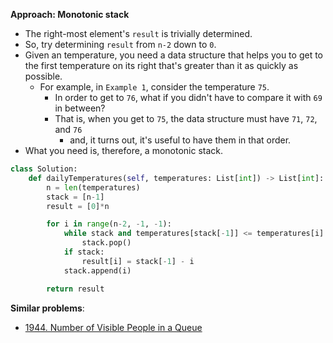 **Approach: Monotonic stack**
* The right-most element's `result` is trivially determined.
* So, try determining `result` from `n-2` down to `0`.
* Given an temperature, you need a data structure that helps you to get to the first temperature on its right that's greater than it as quickly as possible.
	* For example, in `Example 1`, consider the temperature `75`.
		* In order to get to `76`, what if you didn't have to compare it with `69` in between?
		* That is, when you get to `75`, the data structure must have `71`, `72`, and `76`
			* and, it turns out, it's useful to have them in that order.
* What you need is, therefore, a monotonic stack.
```py
class Solution:
    def dailyTemperatures(self, temperatures: List[int]) -> List[int]:
        n = len(temperatures)
        stack = [n-1]
        result = [0]*n

        for i in range(n-2, -1, -1):
            while stack and temperatures[stack[-1]] <= temperatures[i]:
                stack.pop()
            if stack:
                result[i] = stack[-1] - i
            stack.append(i)

        return result
```
**Similar problems**:
* [1944. Number of Visible People in a Queue](https://leetcode.com/problems/number-of-visible-people-in-a-queue/)
